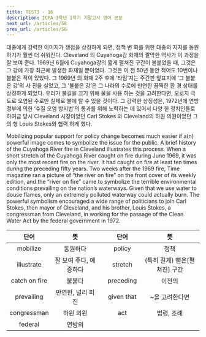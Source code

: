 ```yaml
---
title: TEST3 - 16
description: ICPA 3학년 1학기 기말고사 영어 본문
next_url: /articles/58
prev_url: /articles/56
---
```


대중에게 강력한 이미지가 쟁점을 상징하게 되면, 정책 변 화를 위한 대중의 지지를 동원하기가 훨씬 더 쉬워진다. Cleveland 의 Cuyahoga강 화재의 짤막한 역사가 이 과정을 잘 보여 준다. 1969년 6월에 Cuyahoga강의 짧게 펼쳐진 구간이 불붙었을 때, 그것은 그 강에 가장 최근에 발생한 화재일 뿐이었다. 그것은 이 전 50년 동안 적어도 10번이나 불붙은 적이 있었다. 그 1969년 의 화재 2주 후에 ‘타임’지는 주간판 앞표지에 ‘그 불붙은 강’의 사 진을 실었고, 그 ‘불붙은 강’은 그 나라의 수로에 만연한 끔찍한 환 경 상태를 상징하게 되었다. 우리가 불길을 끄기 위해 물을 사용 하는 것을 고려한다면, 오로지 극도로 오염된 수로만 실제로 불에 탈 수 있을 것이다. 그 강력한 상징성은, 1972년에 연방 정부에 의한 ‘수질 오염 방지법’의 통과를 위해 노력하는 데 있어서 다양 한 정치인들로 하여금 당시 Cleveland 시장이었던 Carl Stokes 와 Cleveland의 하원 의원이었던 그의 형 Louis Stokes와 협력 하게 했다.

Mobilizing popular support for policy change becomes much easier if a(n) powerful image comes to symbolize the issue for the public. A brief history of the Cuyahoga River fire in Cleveland illustrates this process. When a short stretch of the Cuyahoga River caught on fire during June 1969, it was only the most recent fire on the river. It had caught on fire at least ten times during the preceding fifty years. Two weeks after the 1969 fire, Time magazine ran a picture of “the river on fire” on the front cover of its weekly edition, and the “river on fire” came to symbolize the terrible environmental conditions prevailing on the nation’s waterways. Given that we use water to douse flames, only an extremely polluted waterway could actually burn. The powerful symbolism encouraged a wide range of politicians to join Carl Stokes, then mayor of Cleveland, and his brother, Louis Stokes, a congressman from Cleveland, in working for the passage of the Clean Water Act by the federal government in 1972.

|단어|뜻| |단어|뜻|
|:--------------:|:------------------------------:|-|:--------------:|:------------------------------:|
|mobilize|동원하다||policy|정책|
|illustrate|잘 보여 주다, 예증하다||stretch|(특히 길게) 뻗은[펼쳐진] 구간|
|catch on fire|불붙다||preceding|이전의|
|prevailing|만연한, 널리 퍼진||given that|~을 고려한다면|
|congressman|하원 의원||act|법령, 조례|
|federal|연방의||||
